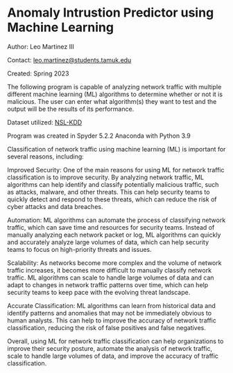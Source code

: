# Anomaly Intrustion Predictor using Machine Learning

Author: Leo Martinez III

Contact: [leo.martinez@students.tamuk.edu](mailto:leo.martinez@students.tamuk.edu)

Created: Spring 2023

The following program is capable of analyzing network traffic with multiple different machine learning (ML) algorithms to determine whether or not it is malicious. The user can enter what algorithm(s) they want to test and the output will be the results of its performance.

Dataset utilized: [NSL-KDD](https://www.unb.ca/cic/datasets/nsl.html)

Program was created in Spyder 5.2.2 Anaconda with Python 3.9

Classification of network traffic using machine learning (ML) is important for several reasons, including:

Improved Security: One of the main reasons for using ML for network traffic classification is to improve security. By analyzing network traffic, ML algorithms can help identify and classify potentially malicious traffic, such as attacks, malware, and other threats. This can help security teams to quickly detect and respond to these threats, which can reduce the risk of cyber attacks and data breaches.

Automation: ML algorithms can automate the process of classifying network traffic, which can save time and resources for security teams. Instead of manually analyzing each network packet or log, ML algorithms can quickly and accurately analyze large volumes of data, which can help security teams to focus on high-priority threats and issues.

Scalability: As networks become more complex and the volume of network traffic increases, it becomes more difficult to manually classify network traffic. ML algorithms can scale to handle large volumes of data and can adapt to changes in network traffic patterns over time, which can help security teams to keep pace with the evolving threat landscape.

Accurate Classification: ML algorithms can learn from historical data and identify patterns and anomalies that may not be immediately obvious to human analysts. This can help to improve the accuracy of network traffic classification, reducing the risk of false positives and false negatives.

Overall, using ML for network traffic classification can help organizations to improve their security posture, automate the analysis of network traffic, scale to handle large volumes of data, and improve the accuracy of traffic classification.
